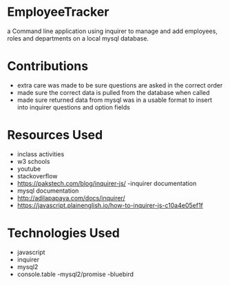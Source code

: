 # EmployeeTracker
a Command line application using inquirer to manage and add employees, roles and departments on a local mysql database.

# Contributions
- extra care was made to be sure questions are asked in the correct order 
- made sure the correct data is pulled from the database when called 
- made sure returned data from mysql was in a usable format to insert into inquirer questions and option fields

# Resources Used
- inclass activities 
- w3 schools 
- youtube
- stackoverflow 
- https://pakstech.com/blog/inquirer-js/ -inquirer documentation
-  mysql documentation
- http://adilapapaya.com/docs/inquirer/
- https://javascript.plainenglish.io/how-to-inquirer-js-c10a4e05ef1f

# Technologies Used
- javascript 
- inquirer 
- mysql2 
- console.table
-mysql2/promise
-bluebird
